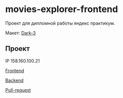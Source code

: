 # movies-explorer-frontend

Проект для дипломной работы яндекс практикум.

Макет: [Dark-3](https://www.figma.com/file/6FMWkB94wE7KTkcCgUXtnC/%D0%94%D0%B8%D0%BF%D0%BB%D0%BE%D0%BC%D0%BD%D1%8B%D0%B9-%D0%BF%D1%80%D0%BE%D0%B5%D0%BA%D1%82?type=design&node-id=1-8436&mode=design&t=SktPVwKRRuo0rzaJ-0)

## Проект

IP 158.160.100.21

[Frontend](https://github.com/VEBata/movies-explorer-frontend/tree/level-3)

[Backend](https://github.com/VEBata/movies-explorer-api/tree/main)

[Pull-request](https://github.com/VEBata/movies-explorer-frontend/pull/2)
